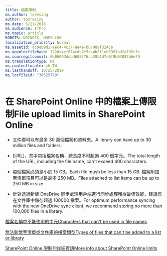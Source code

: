 ```yaml
---
title: 檔案限制
ms.author: toresing
author: tomresing
ms.date: 5/21/2018
ms.audience: ITPro
ms.topic: article
ROBOTS: NOINDEX, NOFOLLOW
localization_priority: Normal
ms.assetid: dc0eb9d1-aec4-4c37-8e4a-b67089f3246b
ms.openlocfilehash: 122da4ef674cdb2f5ae4b8f1eb3991bd2a7d2cfc
ms.sourcegitcommit: 0b06093dabd685f76cc39b1d7c0f8b03883b6e79
ms.translationtype: MT
ms.contentlocale: zh-TW
ms.lasthandoff: 10/25/2019
ms.locfileid: "36525770"
---
```

# <a name="file-upload-limits-in-sharepoint-online"></a><span data-ttu-id="3f055-102">在 SharePoint Online 中的檔案上傳限制</span><span class="sxs-lookup"><span data-stu-id="3f055-102">File upload limits in SharePoint Online</span></span>

- <span data-ttu-id="3f055-103">文件庫可以有最多 30 萬個檔案和資料夾。</span><span class="sxs-lookup"><span data-stu-id="3f055-103">A library can have up to 30 million files and folders.</span></span>
    
- <span data-ttu-id="3f055-104">[URL]，其中包括檔案名稱，總長度不可超過 400 個字元。</span><span class="sxs-lookup"><span data-stu-id="3f055-104">The total length of the URL, including the file name, can't exceed 400 characters.</span></span>
    
- <span data-ttu-id="3f055-105">每個檔案必須是小於 15 GB。</span><span class="sxs-lookup"><span data-stu-id="3f055-105">Each file mush be less than 15 GB.</span></span> <span data-ttu-id="3f055-106">檔案附加至清單項目可以是最多 250 MB。</span><span class="sxs-lookup"><span data-stu-id="3f055-106">Files attached to list items can be up to 250 MB in size.</span></span>
    
- <span data-ttu-id="3f055-107">針對透過新版 OneDrive 同步處理用戶端進行同步處理獲得最佳效能，建議您在文件庫中儲存超過 100000 檔案。</span><span class="sxs-lookup"><span data-stu-id="3f055-107">For optimum performance syncing with the new OneDrive sync client, we recommend storing no more than 100,000 files in a library.</span></span> 
    
[<span data-ttu-id="3f055-108">檔案名稱中不能使用的字元</span><span class="sxs-lookup"><span data-stu-id="3f055-108">Characters that can't be used in file names</span></span>](https://go.microsoft.com/fwlink/?linkid=866430)
  
[<span data-ttu-id="3f055-109">無法新增至清單或文件庫的檔案類型</span><span class="sxs-lookup"><span data-stu-id="3f055-109">Types of files that can't be added to a list or library</span></span>](https://go.microsoft.com/fwlink/?linkid=273757)
  
[<span data-ttu-id="3f055-110">SharePoint Online 限制的詳細資訊</span><span class="sxs-lookup"><span data-stu-id="3f055-110">More info about SharePoint Online limits</span></span>](https://go.microsoft.com/fwlink/?linkid=271273)
  

